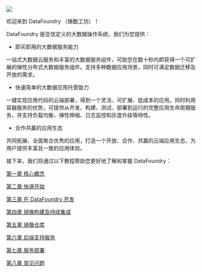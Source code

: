 ![](DFlogo-03.png)

欢迎来到 DataFoundry （铸数工坊）！

DataFoundry 是亚信定义的大数据操作系统，我们为您提供：

* 即买即用的大数据服务能力

一站式大数据云服务和丰富的大数据服务组件，可助您在数十秒内即获得一个可扩展的弹性分布式大数据服务组件。支持多种数据应用场景，同时可满足数据迁移及开放的需求。

* 快速简单的大数据应用托管能力

一键实现应用代码的云端部署，得到一个灵活、可扩展、低成本的应用。同时利用容器服务的优势，可提供从开发、构建、测试、部署到运行的完整应用生命周期服务，并支持负载均衡、弹性伸缩、日志监控和灰度升级等特性。

* 合作共赢的应用生态

共同拓展、全面聚合优秀的应用，打造一个开放、合作、共赢的云端应用生态，为用户提供丰富且一致的应用体验。


接下来，我们将通过以下教程帮助您更好地了解和掌握 DataFoundry：

[第一章   核心概念](Basic_Concepts.md)

[第二章   快速开始](Quick_Start/README.MD)

[第三章   在 DataFoundry 开发](Development_on_DataFoundry.md)

[第四章   镜像构建及持续集成](Image_Build&CI.md)

[第五章   镜像仓库](Registry.md)

[第六章   后端支持服务](Backing_Services.md)

[第七章   服务部署](Service_Deployment/README.md)

[第八章   常见问题](Trouble_Shooting.md)